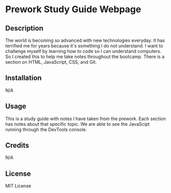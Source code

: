 # Prework Study Guide Webpage

## Description

The world is becoming so advanced with new technologies everyday. It has terrified me for years because it's something I do not understand.
I want to challenge myself by learning how to code so I can understand computers. So I created this to help me take notes throughout the bootcamp.
There is a section on HTML, JavaScript, CSS, and Git.  

## Installation

N/A

## Usage

This is a study guide with notes I have taken from the prework. Each section has notes about that specific topic. 
We are able to see the JavaScipt running through the DevTools console. 

## Credits

N/A

## License

MIT License
